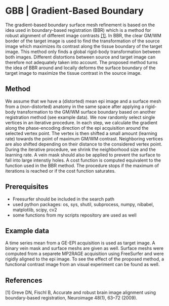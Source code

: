 GBB | Gradient-Based Boundary
===

The gradient-based boundary surface mesh refinement is based on the idea used in boundary-based registration (BBR) which is a method for robust alignment of different image contrasts [[1]](#1). In BBR, the clear GM/WM border of the target image is used to find the transformation of the source image which maximizes its contrast along the tissue boundary of the target image. This method only finds a global rigid-body transformation between both images. Different distortions between source and target image can therefore not adequately taken into account. The proposed method turns the idea of BBR around and locally deforms the surface boundary of the target image to maximize the tissue contrast in the source image.

## Method
We assume that we have a (distorted) mean epi image and a surface mesh from a (non-distorted) anatomy in the same space after applying a rigid-body transformation to the GM/WM surface boundary based on another registration method (see example data). We now randomly select single vertices in an iterative procedure. In each step, we calculate the gradient along the phase-encoding direction of the epi acquisition around the selected vertex point. The vertex is then shifted a small amount (learning rate) towards the point of maximum GM/WM contrast. Neighboring vertices are also shifted depending on their distance to the considered vertex point. During the iterative procedure, we shrink the neighborhood size and the learning rate. A vein mask should also be applied to prevent the surface to fall into large intenstiy holes. A cost function is computed equivalent to the function used in the BBR method. The procedure stops if the maximum of iterations is reached or if the cost function saturates.

## Prerequisites
- Freesurfer should be included in the search path
- used python packages: os, sys, shutil, subprocess, numpy, nibabel, matplotlib, scipy, cv2
- some functions from my scripts repository are used as well

## Example data
A time series mean from a GE-EPI acquisition is used as target image. A binary vein mask and surface meshs are given as well. Surface meshs were computed from a separete MP2RAGE acquisition using FreeSurfer and were rigidly aligned to the epi image. To see the effect of the proposed method, a functional contrast image from an visual experiment can be found as well.

## References
<a id="1">[1]</a> Greve DN, Fischl B, Accurate and robust brain image alignment using boundary-based registration, Neuroimage 48(1), 63&ndash;72 (2009).
